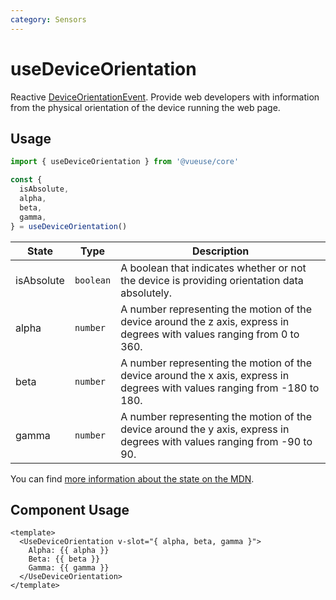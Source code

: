 ```yaml
---
category: Sensors
---
```


# useDeviceOrientation

Reactive [DeviceOrientationEvent](https://developer.mozilla.org/en-US/docs/Web/API/DeviceOrientationEvent). Provide web developers with information from the physical orientation of the device running the web page.

## Usage

```js
import { useDeviceOrientation } from '@vueuse/core'

const {
  isAbsolute,
  alpha,
  beta,
  gamma,
} = useDeviceOrientation()
```

| State      | Type      | Description                                                                                                                |
| ---------- | --------- | -------------------------------------------------------------------------------------------------------------------------- |
| isAbsolute | `boolean` | A boolean that indicates whether or not the device is providing orientation data absolutely.                               |
| alpha      | `number`  | A number representing the motion of the device around the z axis, express in degrees with values ranging from 0 to 360.    |
| beta       | `number`  | A number representing the motion of the device around the x axis, express in degrees with values ranging from -180 to 180. |
| gamma      | `number`  | A number representing the motion of the device around the y axis, express in degrees with values ranging from -90 to 90.   |

You can find [more information about the state on the MDN](https://developer.mozilla.org/en-US/docs/Web/API/DeviceOrientationEvent#Properties).

## Component Usage

```vue
<template>
  <UseDeviceOrientation v-slot="{ alpha, beta, gamma }">
    Alpha: {{ alpha }}
    Beta: {{ beta }}
    Gamma: {{ gamma }}
  </UseDeviceOrientation>
</template>
```
